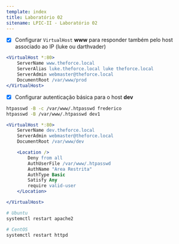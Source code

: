 ```yaml
---
template: index
title: Laboratório 02
sitename: LPIC-II - Laboratório 02
---
```


* [X] Configurar `VirtualHost` **www** para responder também pelo host associado ao IP (luke ou darthvader)

```apache
<VirtualHost *:80>
    ServerName www.theforce.local
    ServerAlias luke.theforce.local luke theforce.local
    ServerAdmin webmaster@theforce.local
    DocumentRoot /var/www/prod
</VirtualHost>
```

* [X] Configurar autenticação básica para o host **dev**

```bash
htpasswd -B -c /var/www/.htpasswd frederico
htpasswd -B /var/www/.htpasswd dev1
```

```apache
<VirtualHost *:80>
    ServerName dev.theforce.local
    ServerAdmin webmaster@theforce.local
    DocumentRoot /var/www/dev

    <Location />
        Deny from all
        AuthUserFile /var/www/.htpasswd
        AuthName "Area Restrita"
        AuthType Basic
        Satisfy Any
        require valid-user
    </Location>

</VirtualHost>
```

```bash
# Ubuntu
systemctl restart apache2

# CentOS
systemctl restart httpd
```